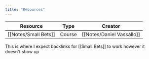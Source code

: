 ```yaml
---
title: "Resources"
---
```


| Resource             | Type   | Creator                   |
| -------------------- | ------ | ------------------------- |
| [[Notes/Small Bets]] | Course | [[Notes/Daniel Vassallo]] |

This is where I expect backlinks for [[Small Bets]] to work however it doesn't show up
